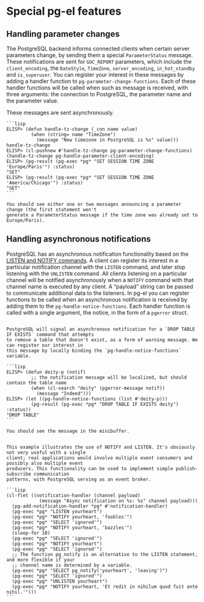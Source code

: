# Special pg-el features 


## Handling parameter changes

The PostgreSQL backend informs connected clients when certain server parameters change, by sending
them a special `ParameterStatus` message. These notifications are sent for `GUC_REPORT` parameters,
which include the `client_encoding`, the `DateStyle`, `TimeZone`, `server_encoding`,
`in_hot_standby` and `is_superuser`. You can register your interest in these messages by adding a
handler function to `pg-parameter-change-functions`. Each of these handler functions will be called
when such as message is received, with three arguments: the connection to PostgreSQL, the parameter
name and the parameter value.

These messages are sent asynchronously. 


~~~admonish example title="Handling changes to session timezone"
```lisp
ELISP> (defun handle-tz-change (_con name value)
         (when (string= name "TimeZone")
           (message "New timezone in PostgreSQL is %s" value)))
handle-tz-change
ELISP> (cl-pushnew #'handle-tz-change pg-parameter-change-functions)
(handle-tz-change pg-handle-parameter-client-encoding)
ELISP> (pg-result (pg-exec *pg* "SET SESSION TIME ZONE 'Europe/Paris'") :status)
"SET"
ELISP> (pg-result (pg-exec *pg* "SET SESSION TIME ZONE 'America/Chicago'") :status)
"SET"
```

You should see either one or two messages announcing a parameter change (the first statement won't
generate a ParameterStatus message if the time zone was already set to Europe/Paris).

~~~


## Handling asynchronous notifications

PostgreSQL has an asynchronous notification functionality based on the [LISTEN and NOTIFY
commands](https://www.postgresql.org/docs/current/libpq-notify.html). A client can register its
interest in a particular notification channel with the `LISTEN` command, and later stop listening
with the `UNLISTEN` command. All clients listening on a particular channel will be notified
asynchronously when a `NOTIFY` command with that channel name is executed by any client. A “payload”
string can be passed to communicate additional data to the listeners. In pg-el you can register
functions to be called when an asynchronous notification is received by adding them to the
`pg-handle-notice-functions`. Each handler function is called with a single argument, the notice, in
the form of a `pgerror` struct. 


~~~admonish example title="Looking out for DROP TABLE commands"

PostgreSQL will signal an asynchronous notification for a `DROP TABLE IF EXISTS` command that attempts
to remove a table that doesn't exist, as a form of warning message. We can register our interest in
this message by locally binding the `pg-handle-notice-functions` variable.

```lisp
ELISP> (defun deity-p (notif)
         ;; the notification message will be localized, but should contain the table name
         (when (cl-search "deity" (pgerror-message notif))
           (message "Indeed")))
ELISP> (let ((pg-handle-notice-functions (list #'deity-p)))
         (pg-result (pg-exec *pg* "DROP TABLE IF EXISTS deity") :status))
"DROP TABLE"
```

You should see the message in the minibuffer.
~~~


~~~admonish example title="Using NOTIFY / LISTEN"

This example illustrates the use of NOTIFY and LISTEN. It's obviously not very useful with a single
client; real applications would involve multiple event consumers and possibly also multiple event
producers. This functionality can be used to implement simple publish-subscribe communication
patterns, with PostgreSQL serving as an event broker.

```lisp
(cl-flet ((notification-handler (channel payload)
            (message "Async notification on %s: %s" channel payload)))
  (pg-add-notification-handler *pg* #'notification-handler)
  (pg-exec *pg* "LISTEN yourheart")
  (pg-exec *pg* "NOTIFY yourheart, 'foobles'")
  (pg-exec *pg* "SELECT 'ignored'")
  (pg-exec *pg* "NOTIFY yourheart, 'bazzles'")
  (sleep-for 10)
  (pg-exec *pg* "SELECT 'ignored'")
  (pg-exec *pg* "NOTIFY yourheart")
  (pg-exec *pg* "SELECT 'ignored'")
  ;; The function pg_notify is an alternative to the LISTEN statement, and more flexible if your
  ;; channel name is determined by a variable.
  (pg-exec *pg* "SELECT pg_notify('yourheart', 'leaving')")
  (pg-exec *pg* "SELECT 'ignored'")
  (pg-exec *pg* "UNLISTEN yourheart")
  (pg-exec *pg* "NOTIFY yourheart, 'Et redit in nihilum quod fuit ante nihil.'")))
```

~~~


